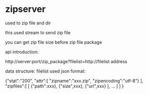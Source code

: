zipserver
=========

used to zip file and dir

this used stream to send zip file

you can get zip file size before zip file package

api introduction:

http://server:port/zip_package?filelist=http://filelist address

data structure:
filelist used json format:

{"stat":"200",
"attr":[
"zipname":"xxx.zip",
"zipencoding":"utf-8"}
],
"zipfiles":[
[
{"path":xxx},
{"size",xxx},
{"url",xxx}
],
...
]
]
}

